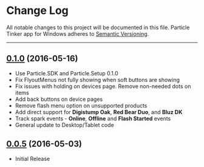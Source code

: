 # Change Log

All notable changes to this project will be documented in this file.
Particle Tinker app for Windows adheres to [Semantic Versioning](http://semver.org/).

---

## [0.1.0](https://github.com/particle-iot/particle-app-windows/releases/tag/v0.1.0) (2016-05-16)

* Use Particle.SDK and Particle.Setup 0.1.0
* Fix FlyoutMenus not fully showing when soft buttons are showing
* Fix issues with holding on devices page. Remove non-needed dots on items
* Add back buttons on device pages
* Remove flash menu option on unsupported products
* Add direct support for **Digistump Oak**, **Red Bear Duo**, and **Bluz DK**
* Track spark events - **Online**, **Offline** and **Flash Started** events
* General update to Desktop/Tablet code

## [0.0.5](https://github.com/particle-iot/particle-app-windows/releases/tag/v0.0.5) (2016-05-03)

* Initial Release
